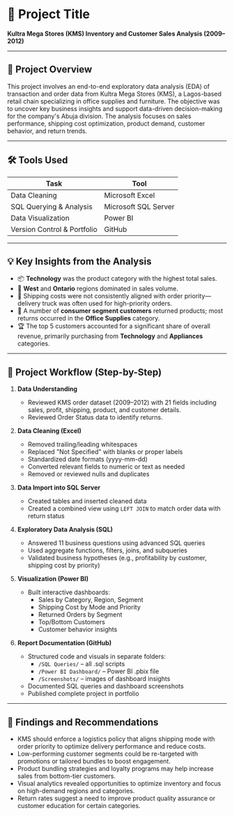 # 📌 Project Title

**Kultra Mega Stores (KMS) Inventory and Customer Sales Analysis (2009–2012)**

---

## 📖 Project Overview

This project involves an end-to-end exploratory data analysis (EDA) of transaction and order data from Kultra Mega Stores (KMS), a Lagos-based retail chain specializing in office supplies and furniture. The objective was to uncover key business insights and support data-driven decision-making for the company's Abuja division. The analysis focuses on sales performance, shipping cost optimization, product demand, customer behavior, and return trends.

---

## 🛠 Tools Used

| Task                        | Tool                   |
|-----------------------------|------------------------|
| Data Cleaning               | Microsoft Excel        |
| SQL Querying & Analysis     | Microsoft SQL Server   |
| Data Visualization          | Power BI               |
| Version Control & Portfolio | GitHub                 |

---

## 💡 Key Insights from the Analysis

- 📦 **Technology** was the product category with the highest total sales.
- 📍 **West** and **Ontario** regions dominated in sales volume.
- 🚚 Shipping costs were not consistently aligned with order priority—delivery truck was often used for high-priority orders.
- 🔁 A number of **consumer segment customers** returned products; most returns occurred in the **Office Supplies** category.
- 🏆 The top 5 customers accounted for a significant share of overall revenue, primarily purchasing from **Technology** and **Appliances** categories.

---

## 🔄 Project Workflow (Step-by-Step)

1. **Data Understanding**
   - Reviewed KMS order dataset (2009–2012) with 21 fields including sales, profit, shipping, product, and customer details.
   - Reviewed Order Status data to identify returns.

2. **Data Cleaning (Excel)**
   - Removed trailing/leading whitespaces
   - Replaced "Not Specified" with blanks or proper labels
   - Standardized date formats (yyyy-mm-dd)
   - Converted relevant fields to numeric or text as needed
   - Removed or reviewed nulls and duplicates

3. **Data Import into SQL Server**
   - Created tables and inserted cleaned data
   - Created a combined view using `LEFT JOIN` to match order data with return status

4. **Exploratory Data Analysis (SQL)**
   - Answered 11 business questions using advanced SQL queries
   - Used aggregate functions, filters, joins, and subqueries
   - Validated business hypotheses (e.g., profitability by customer, shipping cost by priority)

5. **Visualization (Power BI)**
   - Built interactive dashboards:
     - Sales by Category, Region, Segment
     - Shipping Cost by Mode and Priority
     - Returned Orders by Segment
     - Top/Bottom Customers
     - Customer behavior insights

6. **Report Documentation (GitHub)**
   - Structured code and visuals in separate folders:
     - `/SQL Queries/` – all .sql scripts
     - `/Power BI Dashboard/` – Power BI .pbix file
     - `/Screenshots/` – images of dashboard insights
   - Documented SQL queries and dashboard screenshots
   - Published complete project in portfolio

---

## 🧠 Findings and Recommendations

- KMS should enforce a logistics policy that aligns shipping mode with order priority to optimize delivery performance and reduce costs.
- Low-performing customer segments could be re-targeted with promotions or tailored bundles to boost engagement.
- Product bundling strategies and loyalty programs may help increase sales from bottom-tier customers.
- Visual analytics revealed opportunities to optimize inventory and focus on high-demand regions and categories.
- Return rates suggest a need to improve product quality assurance or customer education for certain categories.
